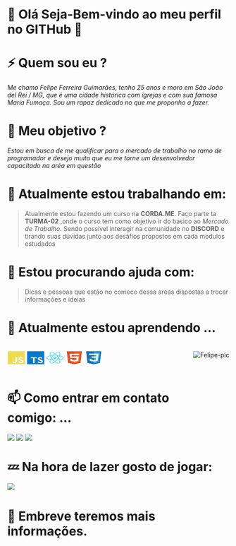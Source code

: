 # 👋 Olá Seja-Bem-vindo ao meu perfil no GITHub 👋
##



<h1> ⚡ Quem sou eu ?</h1>

_Me chamo Felipe Ferreira Guimarães, tenho 25 anos e moro em São João del Rei / MG, que é uma cidade histórica com igrejas e com sua famosa Maria Fumaça.  Sou um rapaz dedicado no que me proponho a fazer._


# 🔮 Meu objetivo ?

 _Estou em busca de me qualificar para o mercado de trabalho no ramo de programador e desejo muito que eu me torne um desenvolvedor capacitado na aréa em questão_



# 🔭 Atualmente estou trabalhando em:

> Atualmente estou fazendo um curso na **CORDA.ME**. Faço parte ta **TURMA-02** ,onde o  curso tem como objetivo ir  do basico ao _Mercado de Trabalho_. Sendo possivel interagir na comunidade no **DISCORD** e tirando suas dúvidas junto aos desáfios propostos em cada modulos estudados 


# 🤔 Estou procurando ajuda com:

> Dicas e pessoas que estão no comeco dessa areas dispostas a trocar informações e ideias 
 
 
 # 🌱 Atualmente estou aprendendo ...
<div style="display: inline_block"><br>
  <img align="center" alt="Felipe-Js" height="30" width="40" src="https://raw.githubusercontent.com/devicons/devicon/master/icons/javascript/javascript-plain.svg">
  <img align="center" alt="Felipe-Ts" height="30" width="40" src="https://raw.githubusercontent.com/devicons/devicon/master/icons/typescript/typescript-plain.svg">
  <img align="center" alt="Felipe-React" height="30" width="40" src="https://raw.githubusercontent.com/devicons/devicon/master/icons/react/react-original.svg">
  <img align="center" alt="Felipe-HTML" height="30" width="40" src="https://raw.githubusercontent.com/devicons/devicon/master/icons/html5/html5-original.svg">
  <img align="center" alt="Felipe-CSS" height="30" width="40" src="https://raw.githubusercontent.com/devicons/devicon/master/icons/css3/css3-original.svg">
 <img align="right" alt="Felipe-pic" height="150" src="https://avatars.githubusercontent.com/u/83465209?v=4width=676&height=676">
</div>

  <br>
  
 # 📫 Como entrar em contato comigo: ...
 
<div> 
  <a href="https://www.youtube.com/channel/UCDO4A1irSoGskphHdNUoLmw" target="_blank"><img src="https://img.shields.io/badge/YouTube-FF0000?style=for-the-badge&logo=youtube&logoColor=white" target="_blank"></a>
  <a href = "mailto:felipefe200@gmail.com"><img src="https://img.shields.io/badge/-Gmail-%23333?style=for-the-badge&logo=gmail&logoColor=white" target="_blank"></a>
  <a href="https://www.linkedin.com/in/felipe-ferreira-691071249" target="_blank"><img src="https://img.shields.io/badge/-LinkedIn-%230077B5?style=for-the-badge&logo=linkedin&logoColor=white" target="_blank"></a>
 
 #  :zzz: Na hora de lazer gosto de jogar:
 
 <a href="https://steamcommunity.com/profiles/76561198130243997/"><img src="https://img.shields.io/badge/Steam-000000?style=for-the-badge&logo=steam&logoColor=white"></a>
 
# #
 
# 💬 Embreve teremos mais informações.

